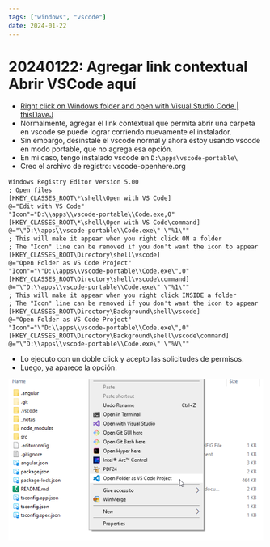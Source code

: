 ```yaml
---
tags: ["windows", "vscode"]
date: 2024-01-22
---
```

# 20240122: Agregar link contextual Abrir VSCode aquí

<TagsLinks />

- [Right click on Windows folder and open with Visual Studio Code | thisDaveJ](https://thisdavej.com/right-click-on-windows-folder-and-open-with-visual-studio-code/)
- Normalmente, agregar el link contextual que permita abrir una carpeta en vscode se puede lograr corriendo nuevamente el instalador.
- Sin embargo, desinstalé el vscode normal y ahora estoy usando vscode en modo portable, que no agrega esa opción.
- En mi caso, tengo instalado vscode en `D:\apps\vscode-portable\`
- Creo el archivo de registro: vscode-openhere.org

```reg
Windows Registry Editor Version 5.00
; Open files
[HKEY_CLASSES_ROOT\*\shell\Open with VS Code]
@="Edit with VS Code"
"Icon"="D:\\apps\\vscode-portable\\Code.exe,0"
[HKEY_CLASSES_ROOT\*\shell\Open with VS Code\command]
@="\"D:\\apps\\vscode-portable\\Code.exe\" \"%1\""
; This will make it appear when you right click ON a folder
; The "Icon" line can be removed if you don't want the icon to appear
[HKEY_CLASSES_ROOT\Directory\shell\vscode]
@="Open Folder as VS Code Project"
"Icon"="\"D:\\apps\\vscode-portable\\Code.exe\",0"
[HKEY_CLASSES_ROOT\Directory\shell\vscode\command]
@="\"D:\\apps\\vscode-portable\\Code.exe\" \"%1\""
; This will make it appear when you right click INSIDE a folder
; The "Icon" line can be removed if you don't want the icon to appear
[HKEY_CLASSES_ROOT\Directory\Background\shell\vscode]
@="Open Folder as VS Code Project"
"Icon"="\"D:\\apps\\vscode-portable\\Code.exe\",0"
[HKEY_CLASSES_ROOT\Directory\Background\shell\vscode\command]
@="\"D:\\apps\\vscode-portable\\Code.exe\" \"%V\""
```

- Lo ejecuto con un doble click y acepto las solicitudes de permisos.
- Luego, ya aparece la opción.

![](20240122-vscode-open-here.png)